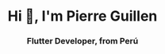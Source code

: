 

<h1 align="center">Hi 👋, I'm Pierre Guillen</h1>
<h3 align="center">Flutter Developer, from Perú</h3>
